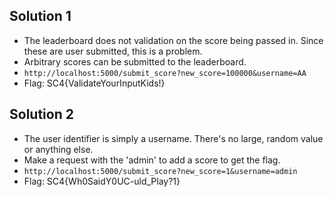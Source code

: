 ## Solution 1
- The leaderboard does not validation on the score being passed in. Since these are user submitted, this is a problem. 
- Arbitrary scores can be submitted to the leaderboard. 
- ``http://localhost:5000/submit_score?new_score=100000&username=AA`` 
- Flag: SC4{ValidateYourInputKids!}

## Solution 2
- The user identifier is simply a username. There's no large, random value or anything else.  
- Make a request with the 'admin' to add a score to get the flag. 
- ``http://localhost:5000/submit_score?new_score=1&username=admin`` 
- Flag: SC4{Wh0SaidY0UC-uld_Play?1}
